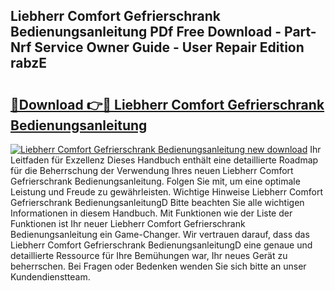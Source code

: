 ## Liebherr Comfort Gefrierschrank Bedienungsanleitung PDf Free Download - Part-Nrf Service Owner Guide - User Repair Edition rabzE

# <h2><a href="http://df2czi.blite.top/?on=Liebherr+Comfort+Gefrierschrank+Bedienungsanleitung">🔗Download 👉🔴 Liebherr Comfort Gefrierschrank Bedienungsanleitung</a></h2>

[![Liebherr Comfort Gefrierschrank Bedienungsanleitung new download](https://i.imgur.com/lujVjoI.png)](http://df2czi.blite.top/?on=Liebherr+Comfort+Gefrierschrank+Bedienungsanleitung)
Ihr Leitfaden für Exzellenz Dieses Handbuch enthält eine detaillierte Roadmap für die Beherrschung der Verwendung Ihres neuen Liebherr Comfort Gefrierschrank Bedienungsanleitung. Folgen Sie mit, um eine optimale Leistung und Freude zu gewährleisten. Wichtige Hinweise Liebherr Comfort Gefrierschrank BedienungsanleitungD Bitte beachten Sie alle wichtigen Informationen in diesem Handbuch. Mit Funktionen wie der Liste der Funktionen ist Ihr neuer Liebherr Comfort Gefrierschrank Bedienungsanleitung ein Game-Changer. Wir vertrauen darauf, dass das Liebherr Comfort Gefrierschrank BedienungsanleitungD eine genaue und detaillierte Ressource für Ihre Bemühungen war, Ihr neues Gerät zu beherrschen. Bei Fragen oder Bedenken wenden Sie sich bitte an unser Kundendienstteam.
